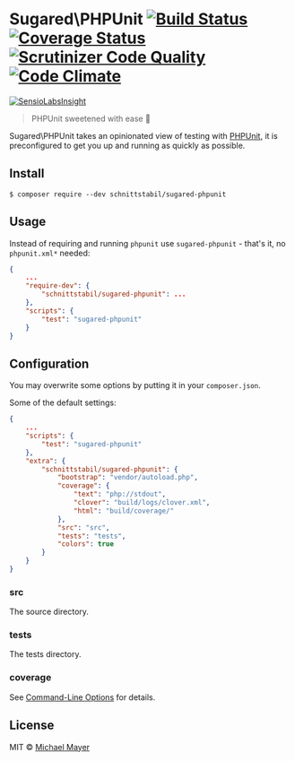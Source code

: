 # Sugared\PHPUnit [![Build Status](https://travis-ci.org/schnittstabil/sugared-phpunit.svg?branch=master)](https://travis-ci.org/schnittstabil/sugared-phpunit) [![Coverage Status](https://coveralls.io/repos/schnittstabil/sugared-phpunit/badge.svg?branch=master&service=github)](https://coveralls.io/github/schnittstabil/sugared-phpunit?branch=master) [![Scrutinizer Code Quality](https://scrutinizer-ci.com/g/schnittstabil/sugared-phpunit/badges/quality-score.png?b=master)](https://scrutinizer-ci.com/g/schnittstabil/sugared-phpunit/?branch=master) [![Code Climate](https://codeclimate.com/github/schnittstabil/sugared-phpunit/badges/gpa.svg)](https://codeclimate.com/github/schnittstabil/sugared-phpunit)

[![SensioLabsInsight](https://insight.sensiolabs.com/projects/d937d693-2bb7-428b-be4a-817a1fb5d9a0/big.png)](https://insight.sensiolabs.com/projects/d937d693-2bb7-428b-be4a-817a1fb5d9a0)

> PHPUnit sweetened with ease :cherries:

Sugared\PHPUnit takes an opinionated view of testing with [PHPUnit](https://phpunit.de), it is preconfigured to get you up and running as quickly as possible.

## Install

```
$ composer require --dev schnittstabil/sugared-phpunit
```

## Usage

Instead of requiring and running `phpunit` use `sugared-phpunit` - that's it, no `phpunit.xml*` needed:

```json
{
    ...
    "require-dev": {
        "schnittstabil/sugared-phpunit": ...
    },
    "scripts": {
        "test": "sugared-phpunit"
    }
}
```

## Configuration

You may overwrite some options by putting it in your `composer.json`.

Some of the default settings:
```json
{
    ...
    "scripts": {
        "test": "sugared-phpunit"
    },
    "extra": {
        "schnittstabil/sugared-phpunit": {
            "bootstrap": "vendor/autoload.php",
            "coverage": {
                "text": "php://stdout",
                "clover": "build/logs/clover.xml",
                "html": "build/coverage/"
            },
            "src": "src",
            "tests": "tests",
            "colors": true
        }
    }
}
```

### src

The source directory.

### tests

The tests directory.

### coverage

See [Command-Line Options](https://phpunit.de/manual/current/en/textui.html#textui.clioptions) for details.

## License

MIT © [Michael Mayer](http://schnittstabil.de)
